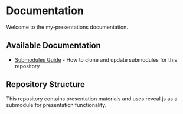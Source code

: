 # Documentation

Welcome to the my-presentations documentation.

## Available Documentation

- [Submodules Guide](submodules.md) - How to clone and update submodules for this repository

## Repository Structure

This repository contains presentation materials and uses reveal.js as a submodule for presentation functionality.